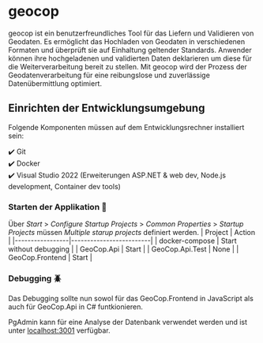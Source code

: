 # geocop

geocop ist ein benutzerfreundliches Tool für das Liefern und Validieren von Geodaten. Es ermöglicht das Hochladen von Geodaten in verschiedenen Formaten und überprüft sie auf Einhaltung geltender Standards. Anwender können ihre hochgeladenen und validierten Daten deklarieren um diese für die Weiterverarbeitung bereit zu stellen. Mit geocop wird der Prozess der Geodatenverarbeitung für eine reibungslose und zuverlässige Datenübermittlung optimiert.

## Einrichten der Entwicklungsumgebung

Folgende Komponenten müssen auf dem Entwicklungsrechner installiert sein:

✔️ Git  
✔️ Docker  
✔️ Visual Studio 2022 (Erweiterungen ASP.NET & web dev, Node.js development, Container dev tools)  

### Starten der Applikation 🚀

Über *Start* > *Configure Startup Projects* > *Common Properties* > *Startup Projects* müssen *Multiple starup projects* definiert werden.
| Project         | Action                  |
|-----------------|-------------------------|
| docker-compose  | Start without debugging |
| GeoCop.Api      | Start                   |
| GeoCop.Api.Test | None                    |
| GeoCop.Frontend | Start                   |

### Debugging 🪲
Das Debugging  sollte nun sowol für das GeoCop.Frontend in JavaScript als auch für GeoCop.Api in C# funtkionieren.

PgAdmin kann für eine Analyse der Datenbank verwendet werden und ist unter [localhost:3001](http://localhost:3001/) verfügbar.
